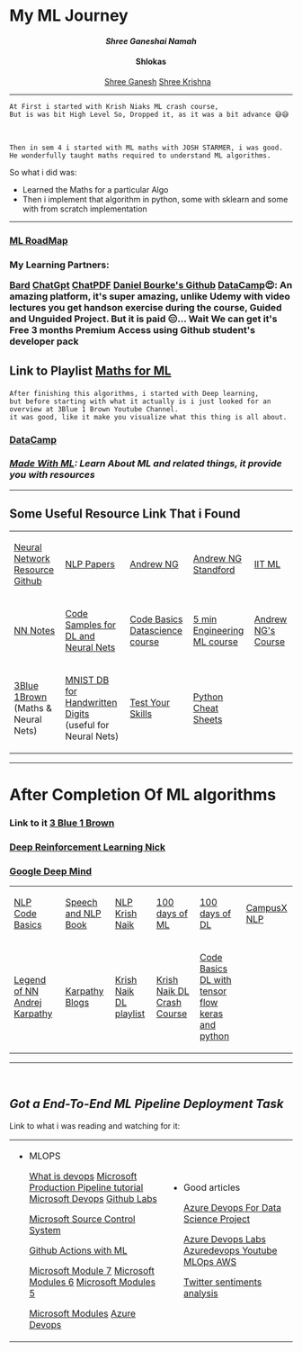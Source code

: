 # My ML Journey

<h4 align="center"><i>Shree Ganeshai Namah</i></h4>

<h4 align="center">Shlokas</h4>
<ul align="center">

[Shree Ganesh](https://youtu.be/bQrYmTfw59Q) 
[Shree Krishna](https://youtu.be/DK9wOCrdSuk)
</ul>

---

    At First i started with Krish Niaks ML crash course,
    But is was bit High Level So, Dropped it, as it was a bit advance 😅😅

<br>

    Then in sem 4 i started with ML maths with JOSH STARMER, i was good.
    He wonderfully taught maths required to understand ML algorithms.
    
So what i did was:
<ul>
<li> Learned the Maths for a particular Algo</li>
<li> Then i implement that algorithm in python, some with sklearn and some with from scratch implementation</li>
</ul>

---

<h3>

[ML RoadMap](https://whimsical.com/machine-learning-roadmap-2020-CA7f3ykvXpnJ9Az32vYXva)

</h3>

<h3>
My Learning Partners:

[Bard](https://bard.google.com/)
[ChatGpt](https://chat.openai.com/)
[ChatPDF](https://www.chatpdf.com/)
[Daniel Bourke's Github](https://github.com/mrdbourke/machine-learning-roadmap)
[DataCamp](https://www.datacamp.com/)😍:  An amazing platform, it's super amazing, unlike Udemy with video lectures you get handson exercise during the course, Guided and Unguided Project.
But it is paid 😑...
Wait We can get it's Free 3 months Premium Access using Github student's developer pack
</h3>
<h2>

Link to Playlist [Maths for ML](https://youtube.com/playlist?list=PLblh5JKOoLUICTaGLRoHQDuF_7q2GfuJF)

</h2>

    After finishing this algorithms, i started with Deep learning,
    but before starting with what it actually is i just looked for an overview at 3Blue 1 Brown Youtube Channel.
    it was good, like it make you visualize what this thing is all about.

<h3><b>

[DataCamp](https://www.datacamp.com/)</b></h3>


<h3>

<i><b>[Made With ML](https://madewithml.com/): Learn About ML and related things, it provide you with resources
</b></i>

</h3>

---


<h2> Some Useful Resource Link That i Found </h2>

<table>
    <tr>
    <td>

[Neural Network Resource Github](http://colah.github.io/)

</td>

<td> 
    
[NLP Papers](https://index.quantumstat.com/)
</td>

<td>

[Andrew NG](https://www.youtube.com/playlist?list=PLLssT5z_DsK-h9vYZkQkYNWcItqhlRJLN)

</td>

<td>

[Andrew NG Standford](https://www.youtube.com/playlist?list=PLoROMvodv4rMiGQp3WXShtMGgzqpfVfbU)

</td>

<td>

[IIT ML](https://www.youtube.com/playlist?list=PLZ2ps__7DhBbim4oKfdSdOpLyUwNd8UQL)

</td>
</tr>

<tr>
<td>

[NN Notes](http://neuralnetworksanddeeplearning.com/)

</td>

<td>

[Code Samples for DL and Neural Nets](https://github.com/mnielsen/neural-networks-and-deep-learning)

</td>
<td>

[Code Basics Datascience course](https://youtube.com/playlist?list=PLeo1K3hjS3us_ELKYSj_Fth2tIEkdKXvV)

</td>
<td>

[5 min Engineering ML course](https://www.youtube.com/playlist?list=PLYwpaL_SFmcBhOEPwf5cFwqo5B-cP9G4P)

</td>
<td>

[Andrew NG's Course](https://youtube.com/playlist?list=PLoROMvodv4rMiGQp3WXShtMGgzqpfVfbU)

</td>
</tr>

<tr>
<td>

[3Blue 1Brown](https://www.3blue1brown.com/#lessons)
(Maths & Neural Nets)
</td>

<td>

[MNIST DB for Handwritten Digits](http://yann.lecun.com/exdb/mnist/)
(useful for Neural Nets)
</td>

<td>

[Test Your Skills](https://workera.ai/)
</td>
<td>

[Python Cheat Sheets](https://www.pythoncheatsheet.org/)
</td>
</tr>
</table>

---
<h1> After Completion Of ML algorithms </h1>

<h3>


Link to it [3 Blue 1 Brown](https://www.youtube.com/watch?v=IHZwWFHWa-w&list=PLZHQObOWTQDNU6R1_67000Dx_ZCJB-3pi&index=2)

</h3>

<h3>

[Deep Reinforcement Learning Nick](https://www.youtube.com/watch?v=cO5g5qLrLSo&list=PLgNJO2hghbmjlE6cuKMws2ejC54BTAaWV)

</h3>

<h3>

[Google Deep Mind](https://www.youtube.com/playlist?list=PLqYmG7hTraZDM-OYHWgPebj2MfCFzFObQ)

</h3> 

<table>
<tr>
<td>

[NLP Code Basics](https://www.youtube.com/playlist?list=PLeo1K3hjS3uuvuAXhYjV2lMEShq2UYSwX)
</td>
<td>

[Speech and NLP Book](https://web.stanford.edu/~jurafsky/slp3/)
</td>
<td>

[NLP Krish Naik](https://youtube.com/playlist?list=PLZoTAELRMXVMdJ5sqbCK2LiM0HhQVWNzm)
</td>

<td>

[100 days of ML](https://youtube.com/playlist?list=PLKnIA16_Rmvbr7zKYQuBfsVkjoLcJgxHH)
</td>
<td>

[100 days of DL](https://youtube.com/playlist?list=PLKnIA16_RmvYuZauWaPlRTC54KxSNLtNn)
</td>

<td>

[CampusX NLP](https://youtube.com/playlist?list=PLKnIA16_RmvZo7fp5kkIth6nRTeQQsjfX)
</td>
</tr>

<tr>
<td>

[Legend of NN Andrej Karpathy](https://karpathy.ai/)
</td>
<td>

[Karpathy Blogs](http://karpathy.github.io/)
</td>

<td>

[Krish Naik DL playlist](https://youtube.com/playlist?list=PLZoTAELRMXVPGU70ZGsckrMdr0FteeRUi)
</td>

<td>

[Krish Naik DL Crash Course](https://www.youtube.com/playlist?list=PLZoTAELRMXVPiyueAqA_eQnsycC_DSBns)
</td>

<td>

[Code Basics DL with tensor flow keras and python](https://youtube.com/playlist?list=PLeo1K3hjS3uu7CxAacxVndI4bE_o3BDtO)
</td>
</tr>
</table>

---
<br>
<h2><i> Got a End-To-End ML Pipeline Deployment Task </i> </h2>
Link to what i was reading and watching for it:

<table>
<tr>

<td>
<ul>
<li> 
MLOPS

[What is devops](https://www.donovanbrown.com/post/what-is-devops)
[Microsoft Production Pipeline tutorial](https://learn.microsoft.com/en-us/azure/machine-learning/tutorial-convert-ml-experiment-to-production)
[Microsoft Devops](https://learn.microsoft.com/en-us/training/paths/az-400-get-started-devops-transformation-journey/)
[Github Labs](https://lab.github.com/)

[Microsoft Source Control System](https://learn.microsoft.com/en-us/training/modules/describe-types-of-source-control-systems/)

[Github Actions with ML](https://learn.microsoft.com/en-us/azure/machine-learning/how-to-github-actions-machine-learning)

[Microsoft Module 7](https://learn.microsoft.com/en-us/training/modules/source-control-for-machine-learning-projects/7-summary)
[Microsoft Modules 6](https://learn.microsoft.com/en-us/training/modules/automate-machine-learning-workflows/6-summary)
[Microsoft Modules 5](https://learn.microsoft.com/en-us/training/modules/continuous-deployment-for-machine-learning/5-summary)

[Microsoft Modules](https://learn.microsoft.com/en-us/training/browse/?expanded=azure&products=azure-machine-learning&skip=30)
[Azure Devops](https://learn.microsoft.com/en-us/azure/devops/pipelines/agents/v2-windows?view=azure-devops)

</li>
</ul>
</td>

<td>
<ul>
<li> 
Good articles

[Azure Devops For Data Science Project](https://towardsdatascience.com/ci-cd-pipeline-with-azure-devops-for-data-science-project-f263586c266e)

[Azure Devops Labs](https://www.azuredevopslabs.com/labs/vstsextend/aml/)
[Azuredevops Youtube](https://www.youtube.com/watch?v=xbgMqCuWgzs)
[MLOps AWS](https://www.youtube.com/playlist?list=PLZoTAELRMXVONh5mHrXowH6-dgyWoC_Ew)

[Twitter sentiments analysis](https://www.youtube.com/playlist?list=PLGZpjgRdXegkkLJO5fV1UVo2B1neho94Z)

</li>
</ul>
</table>
